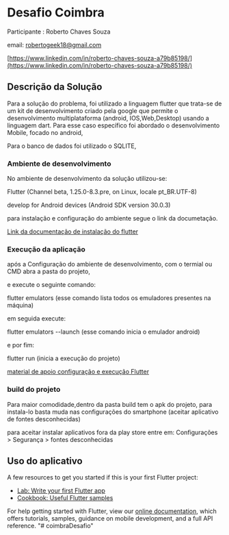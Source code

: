 # Desafio Coimbra

Participante : Roberto Chaves Souza

email: robertogeek18@gmail.com

[https://www.linkedin.com/in/roberto-chaves-souza-a79b85198/](https://www.linkedin.com/in/roberto-chaves-souza-a79b85198/)


## Descrição da Solução

Para a solução do problema, foi utilizado a linguagem flutter que trata-se de um kit de desenvolvimento criado pela google que permite o desenvolvimento multiplataforma (android, IOS,Web,Desktop) usando a linguagem dart. Para esse caso específico foi abordado o desenvolvimento Mobile, focado no android,

Para o banco de dados foi utilizado o SQLITE,

### Ambiente de desenvolvimento
 
 No ambiente de desenvolvimento da solução utilizou-se:
 
 Flutter (Channel beta, 1.25.0-8.3.pre, on Linux, locale pt_BR.UTF-8)
 
 develop for Android devices (Android SDK version 30.0.3)
 
 para instalação e configuração do ambiente segue o link da documetação.
  
 [Link da documentação de instalação do flutter](https://flutter.dev/docs/get-started/install)
 
 ### Execução da aplicação
  
  após a Configuração do ambiente de desenvolvimento, com o termial ou CMD abra a pasta do projeto,
  
  e execute o seguinte comando:
  
  flutter emulators (esse comando lista todos os emuladores presentes na máquina)
  
  em seguida execute:
  
  flutter emulators --launch <NOME DO EMULADOR> (esse comando inicia o emulador android)
  
  e por fim:
  
  flutter run (inicia a execução do projeto)
 
 [material de apoio configuração e execução Flutter](https://www.devmedia.com.br/hello-world-com-flutter/40321)
 
 ### build do projeto
     
 Para maior comodidade,dentro da pasta build tem  o apk do projeto,
 para instala-lo basta muda nas configurações do smartphone (aceitar aplicativo de fontes desconhecidas)

 para aceitar instalar aplicativos fora da play store entre em: Configurações > Segurança > fontes desconhecidas 

## Uso do aplicativo

A few resources to get you started if this is your first Flutter project:

- [Lab: Write your first Flutter app](https://flutter.dev/docs/get-started/codelab)
- [Cookbook: Useful Flutter samples](https://flutter.dev/docs/cookbook)

For help getting started with Flutter, view our
[online documentation](https://flutter.dev/docs), which offers tutorials,
samples, guidance on mobile development, and a full API reference.
"# coimbraDesafio" 
